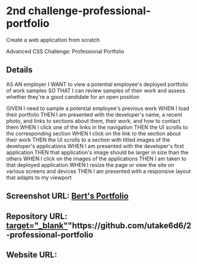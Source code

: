 <h1>2nd challenge-professional-portfolio
</h1>
Create a web application from scratch

<p>Advanced CSS Challenge: Professional Portfolio
</p>

<h2>
Details
</h2>

<p>
AS AN employer
I WANT to view a potential employee's deployed portfolio of work samples
SO THAT I can review samples of their work and assess whether they're a good candidate for an open position
</p>

<p>
GIVEN I need to sample a potential employee's previous work
WHEN I load their portfolio
THEN I am presented with the developer's name, a recent photo, and links to sections about them, their work, and how to contact them
WHEN I click one of the links in the navigation
THEN the UI scrolls to the corresponding section
WHEN I click on the link to the section about their work
THEN the UI scrolls to a section with titled images of the developer's applications
WHEN I am presented with the developer's first application
THEN that application's image should be larger in size than the others
WHEN I click on the images of the applications
THEN I am taken to that deployed application
WHEN I resize the page or view the site on various screens and devices
THEN I am presented with a responsive layout that adapts to my viewport
</p>

<h2>
Screenshot URL:
<a href="https://github.com/utake6d6/2-professional-portfolio/blob/master/assests/images/_C__Users_berto_Desktop_projects_challenge_2_portfolio_portfolio.html.png" target="_blank"</a>Bert's Portfolio</a>
</h2>

<h2>
Repository URL:
<a href="https://github.com/utake6d6/2-professional-portfolio">target="_blank"</a>"https://github.com/utake6d6/2-professional-portfolio</a>
</h2>

<h2>
Website URL:
<a href="</a>
</h2>
